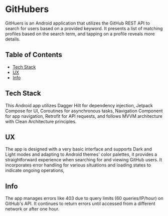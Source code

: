 # GitHubers

GitHuers is an Android application that utilizes the GitHub REST API to search for users based on a provided keyword. It presents a list of matching profiles based on the search term, and tapping on a profile reveals more details.
## Table of Contents

- [Tech Stack](#description)
- [UX](#ux)
- [Info](#info)

## Tech Stack

This Android app utilizes Dagger Hilt for dependency injection, Jetpack Compose for UI, Coroutines for asynchronous tasks, Navigation Component for app navigation, Retrofit for API requests, and follows MVVM architecture with Clean Architecture principles.

## UX

The app is designed with a very basic interface and supports Dark and Light modes and adapting to Android themes' color palettes, it provides a straightforward experience when searching for and viewing GitHub users. It incorporates error handling for various situations and loading states to indicate ongoing operations, 

## Info

The app manages errors like 403 due to query limits (60 queries/IP/hour) on GitHub's API. It continues to return errors until accessed from a different network or after one hour.
